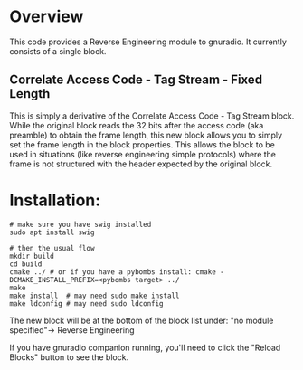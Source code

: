 # Overview
This code provides a Reverse Engineering module to gnuradio. It currently consists of a single block.


## Correlate Access Code - Tag Stream - Fixed Length
This is simply a derivative of the Correlate Access Code - Tag Stream block. While the original block reads the 32 bits after the access code (aka preamble) to obtain the frame length, this new block allows you to simply set the frame length in the block properties. This allows the block to be used in situations (like reverse engineering simple protocols) where the frame is not structured with the header expected by the original block.


# Installation:
```
# make sure you have swig installed
sudo apt install swig

# then the usual flow
mkdir build
cd build
cmake ../ # or if you have a pybombs install: cmake -DCMAKE_INSTALL_PREFIX=<pybombs target> ../
make
make install  # may need sudo make install
make ldconfig # may need sudo ldconfig
```

The new block will be at the bottom of the block list under:
"no module specified"-> Reverse Engineering

If you have gnuradio companion running, you'll need to click the "Reload Blocks" button to see the block.
